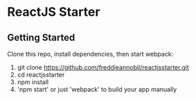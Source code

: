 # ReactJS Starter

## Getting Started

Clone this repo, install dependencies, then start webpack:

1. git clone https://github.com/freddieannobil/reactjsstarter.git
2. cd reactjsstarter
3. npm install
4. 'npm start' or just 'webpack' to build your app manually
